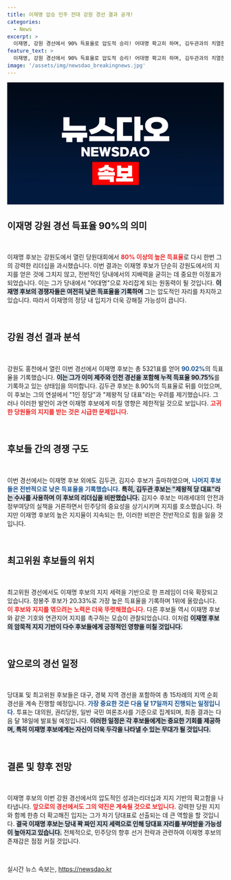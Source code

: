 ```yaml
---
title: 이재명 압승 민주 전대 강원 경선 결과 공개!
categories:
  - News
excerpt: >
  이재명, 강원 경선에서 90% 득표율로 압도적 승리! 어대명 확고히 하며, 김두관과의 치열한 경쟁 속 정치적 동력 강화. 민주당의 미래는 이재명의 손에 달렸다! 클릭해서 더 알아보세요!
feature_text: >
  이재명, 강원 경선에서 90% 득표율로 압도적 승리! 어대명 확고히 하며, 김두관과의 치열한 경쟁 속 정치적 동력 강화. 민주당의 미래는 이재명의 손에 달렸다! 클릭해서 더 알아보세요!
image: '/assets/img/newsdao_breakingnews.jpg'
---
```


<p><img src="/assets/img/newsdao_breakingnews.jpg" alt="pcversion 속보" /></p>

<h2>이재명 강원 경선 득표율 90%의 의미</h2>

<p data-ke-size="size16">&nbsp;</p>

<p>이재명 후보는 강원도에서 열린 당원대회에서 <b><span style="color: #ee2323;">80% 이상의 높은 득표율</span></b>로 다시 한번 그의 강력한 리더십을 과시했습니다. 이번 결과는 이재명 후보가 단순히 강원도에서의 지지를 얻은 것에 그치지 않고, 전반적인 당내에서의 지배력을 굳히는 데 중요한 이정표가 되었습니다. 이는 그가 당내에서 "어대명"으로 자리잡게 되는 원동력이 될 것입니다. <b><span style="background-color: #21538527;">이재명 후보의 경쟁자들은 여전히 낮은 득표율을 기록하며</span></b> 그는 압도적인 자리를 차지하고 있습니다. 따라서 이재명의 정당 내 입지가 더욱 강해질 가능성이 큽니다.</p>

<p data-ke-size="size16">&nbsp;</p>

<h2>강원 경선 결과 분석</h2>

<p data-ke-size="size16">&nbsp;</p>

<p>강원도 홍천에서 열린 이번 경선에서 이재명 후보는 총 5321표를 얻어 <b><span style="color: #1a5490;">90.02%</b></span>의 득표율을 기록했습니다. <b><span style="background-color: #21538527;">이는 그가 이미 제주와 인천 경선을 포함해 누적 득표율 90.75%</b></span>를 기록하고 있는 상태임을 의미합니다. 김두관 후보는 8.90%의 득표율로 뒤를 이었으며, 이 후보는 그의 연설에서 "1인 정당"과 "제왕적 당 대표"라는 우려를 제기했습니다. 그러나 이러한 발언이 과연 이재명 후보에게 미칠 영향은 제한적일 것으로 보입니다. <b><span style="color: #ee2323;">고귀한 당원들의 지지를 받는 것은 시급한 문제입니다.</b></span></p>

<p data-ke-size="size16">&nbsp;</p>

<h2>후보들 간의 경쟁 구도</h2>

<p data-ke-size="size16">&nbsp;</p>

<p>이번 경선에서는 이재명 후보 외에도 김두관, 김지수 후보가 출마하였으며, <b><span style="color: #1a5490;">나머지 후보들은 전반적으로 낮은 득표율을 기록했습니다.</b></span> <b><span style="background-color: #21538527;">특히, 김두관 후보는 "제왕적 당 대표"라는 수사를 사용하며 이 후보의 리더십을 비판했습니다.</b></span> 김지수 후보는 미래세대의 안전과 정부여당의 실책을 거론하면서 민주당의 중요성을 상기시키며 지지를 호소했습니다. 하지만 이재명 후보의 높은 지지율이 지속되는 한, 이러한 비판은 전반적으로 힘을 잃을 것입니다.</p>

<p data-ke-size="size16">&nbsp;</p>

<h2>최고위원 후보들의 위치</h2>

<p data-ke-size="size16">&nbsp;</p>

<p>최고위원 경선에서도 이재명 후보의 지지 세력을 기반으로 한 프레임이 더욱 확장되고 있습니다. 정봉주 후보가 20.33%로 가장 높은 득표율을 기록하며 1위에 올랐습니다. <b><span style="color: #ee2323;">이 후보와 지지를 엮으려는 노력은 더욱 뚜렷해졌습니다.</b></span> 다른 후보들 역시 이재명 후보와 같은 기호와 연관지어 지지를 촉구하는 모습이 관찰되었습니다. 이처럼 <b><span style="background-color: #21538527;">이재명 후보의 암묵적 지지 기반이 다수 후보들에게 긍정적인 영향을 미칠 것입니다.</b></span></p>

<p data-ke-size="size16">&nbsp;</p>

<h2>앞으로의 경선 일정</h2>

<p data-ke-size="size16">&nbsp;</p>

<p>당대표 및 최고위원 후보들은 대구, 경북 지역 경선을 포함하여 총 15차례의 지역 순회 경선을 계속 진행할 예정입니다. <b><span style="color: #1a5490;">가장 중요한 것은 다음 달 17일까지 진행되는 일정입니다.</b></span> 투표는 대의원, 권리당원, 일반 국민 여론조사를 기준으로 집계되며, 최종 결과는 다음 달 18일에 발표될 예정입니다. <b><span style="background-color: #21538527;">이러한 일정은 각 후보들에게는 중요한 기회를 제공하며, 특히 이재명 후보에게는 자신이 더욱 두각을 나타낼 수 있는 무대가 될 것입니다.</b></span></p>

<p data-ke-size="size16">&nbsp;</p>

<h2>결론 및 향후 전망</h2>

<p data-ke-size="size16">&nbsp;</p>

<p>이재명 후보의 이번 강원 경선에서의 압도적인 성과는리더십과 지지 기반의 확고함을 나타냅니다. <b><span style="color: #ee2323;">앞으로의 경선에서도 그의 약진은 계속될 것으로 보입니다.</b></span> 강력한 당원 지지와 함께 한층 더 확고해진 입지는 그가 차기 당대표로 선출되는 데 큰 역할을 할 것입니다. <b><span style="background-color: #21538527;">결국 이재명 후보는 당내 꽉 짜인 지지 세력으로 인해 당대표 자리를 부여받을 가능성이 높아지고 있습니다.</b></span> 전체적으로, 민주당의 향후 선거 전략과 관련하여 이재명 후보의 존재감은 점점 커질 것입니다. </p>

<p data-ke-size="size16">&nbsp;</p>
실시간 뉴스 속보는, <a href="https://newsdao.kr" rel="dofollow">https://newsdao.kr</a>


